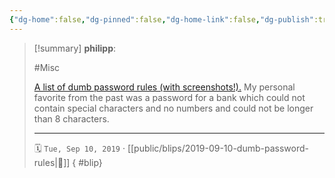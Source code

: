 ```yaml
---
{"dg-home":false,"dg-pinned":false,"dg-home-link":false,"dg-publish":true,"tags":["dgblip"],"created-date":"2019-09-10T00:00:00","disabled rules":["yaml-title","yaml-title-alias","file-name-heading"],"title":"philipp @ 2019-09-10","dg-permalink":"2019/09/10/dumb-password-rules/","updated-date":"2025-04-30T22:27:35","dg-path":"blips/2019-09-10-dumb-password-rules.md","permalink":"/2019/09/10/dumb-password-rules/","dgPassFrontmatter":true}
---
```


> [!summary] **philipp**:
>
> #Misc
>
> [A list of dumb password rules (with screenshots!).](https://github.com/dumb-password-rules/dumb-password-rules) My personal favorite from the past was a password for a bank which could not contain special characters and no numbers and could not be longer than 8 characters.
> - - -
>
> 🗓️ `Tue, Sep 10, 2019` · [[public/blips/2019-09-10-dumb-password-rules\|🔗]]
{ #blip}

